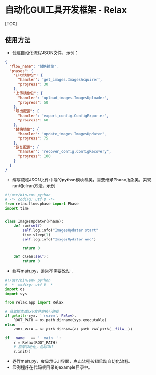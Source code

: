 # 自动化GUI工具开发框架 - Relax

[TOC]

## 使用方法

* 创建自动化流程JSON文件，示例：

```json
{
  "flow_name": "替换镜像",
  "phases": {
    "获取镜像包": {
      "handler": "get_images.ImagesAcquirer",
      "progress": 30
    },
    "上传镜像包": {
      "handler": "upload_images.ImagesUploader",
      "progress": 50
    },
    "导出配置": {
      "handler": "export_config.ConfigExporter",
      "progress": 60
    },
    "替换镜像": {
      "handler": "update_images.ImagesUpdater",
      "progress": 75
    },
    "恢复配置": {
      "handler": "recover_config.ConfigRecovery",
      "progress": 100
    }
  }
}
```

* 编写流程JSON文件中写的python模块和类，需要继承Phase抽象类，实现run和clean方法，示例：

```python
#!/usr/bin/env python
# -*- coding: utf-8 -*-
from relax.flow.phase import Phase
import time


class ImagesUpdater(Phase):
    def run(self):
        self.log.info("ImagesUpdater start")
        time.sleep(1)
        self.log.info("ImagesUpdater end")

        return 0

    def clean(self):
        return 0
```

* 编写main.py，通常不需要改动：

```python
#!/usr/bin/env python
# -*- coding: utf-8 -*-
import os
import sys

from relax.app import Relax

# 获取脚本或exe文件的执行路径
if getattr(sys, 'frozen', False):
    ROOT_PATH = os.path.dirname(sys.executable)
else:
    ROOT_PATH = os.path.dirname(os.path.realpath(__file__))

if __name__ == '__main__':
    r = Relax(ROOT_PATH)
    # 框架初始化，启动GUI
    r.init()
```

* 运行main.py，会显示GUI界面，点击流程按钮启动自动化流程。
* 示例程序在代码根目录的example目录中。
